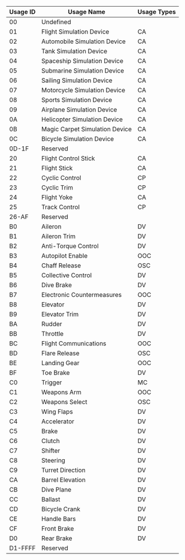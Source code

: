 | Usage ID | Usage Name                        | Usage Types |
|----------|-----------------------------------|-------------|
| 00       | Undefined                         |             |
| 01       | Flight  Simulation  Device        | CA          |
| 02       | Automobile  Simulation  Device    | CA          |
| 03       | Tank  Simulation  Device          | CA          |
| 04       | Spaceship  Simulation  Device     | CA          |
| 05       | Submarine  Simulation  Device     | CA          |
| 06       | Sailing  Simulation  Device       | CA          |
| 07       | Motorcycle  Simulation  Device    | CA          |
| 08       | Sports  Simulation  Device        | CA          |
| 09       | Airplane  Simulation  Device      | CA          |
| 0A       | Helicopter  Simulation  Device    | CA          |
| 0B       | Magic  Carpet  Simulation  Device | CA          |
| 0C       | Bicycle  Simulation  Device       | CA          |
| 0D-1F    | Reserved                          |             |
| 20       | Flight  Control  Stick            | CA          |
| 21       | Flight  Stick                     | CA          |
| 22       | Cyclic  Control                   | CP          |
| 23       | Cyclic  Trim                      | CP          |
| 24       | Flight  Yoke                      | CA          |
| 25       | Track  Control                    | CP          |
| 26-AF    | Reserved                          |             |
| B0       | Aileron                           | DV          |
| B1       | Aileron Trim                      | DV          |
| B2       | Anti-Torque Control               | DV          |
| B3       | Autopilot Enable                  | OOC         |
| B4       | Chaff Release                     | OSC         |
| B5       | Collective Control                | DV          |
| B6       | Dive Brake                        | DV          |
| B7       | Electronic Countermeasures        | OOC         |
| B8       | Elevator                          | DV          |
| B9       | Elevator Trim                     | DV          |
| BA       | Rudder                            | DV          |
| BB       | Throttle                          | DV          |
| BC       | Flight Communications             | OOC         |
| BD       | Flare Release                     | OSC         |
| BE       | Landing Gear                      | OOC         |
| BF       | Toe Brake                         | DV          |
| C0       | Trigger                           | MC          |
| C1       | Weapons Arm                       | OOC         |
| C2       | Weapons Select                    | OSC         |
| C3       | Wing Flaps                        | DV          |
| C4       | Accelerator                       | DV          |
| C5       | Brake                             | DV          |
| C6       | Clutch                            | DV          |
| C7       | Shifter                           | DV          |
| C8       | Steering                          | DV          |
| C9       | Turret Direction                  | DV          |
| CA       | Barrel Elevation                  | DV          |
| CB       | Dive Plane                        | DV          |
| CC       | Ballast                           | DV          |
| CD       | Bicycle Crank                     | DV          |
| CE       | Handle Bars                       | DV          |
| CF       | Front Brake                       | DV          |
| D0       | Rear Brake                        | DV          |
| D1-FFFF  | Reserved                          |             |
